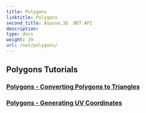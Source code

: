 ```yaml
---
title: Polygons
linktitle: Polygons
second_title: Aspose.3D .NET API
description: 
type: docs
weight: 29
url: /net/polygons/
---
```


## Polygons Tutorials
### [Polygons -  Converting Polygons to Triangles](./convert-polygons-to-triangles/)
### [Polygons -  Generating UV Coordinates](./generate-uv-coordinates/)